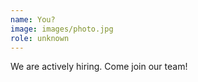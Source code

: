 ```yaml
---
name: You?
image: images/photo.jpg
role: unknown
---
```


We are actively hiring. Come join our team!
